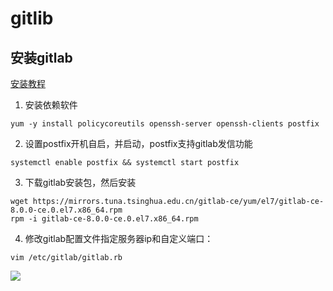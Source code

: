 # gitlib
## 安装gitlab
[安装教程](https://www.cnblogs.com/dreamrobot/p/9663231.html)
1. 安装依赖软件
```shell
yum -y install policycoreutils openssh-server openssh-clients postfix
```
2. 设置postfix开机自启，并启动，postfix支持gitlab发信功能
```shell
systemctl enable postfix && systemctl start postfix
```
3. 下载gitlab安装包，然后安装
```shell
wget https://mirrors.tuna.tsinghua.edu.cn/gitlab-ce/yum/el7/gitlab-ce-8.0.0-ce.0.el7.x86_64.rpm
rpm -i gitlab-ce-8.0.0-ce.0.el7.x86_64.rpm
```
4. 修改gitlab配置文件指定服务器ip和自定义端口：
```shell
vim /etc/gitlab/gitlab.rb
```
![](http://jianglin521.top:5000/images/2022/04/23/202204231201580.png)



